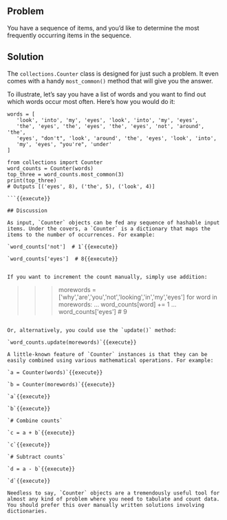 ## Problem

You have a sequence of items, and you’d like to determine the most frequently occurring items in the sequence.

## Solution

The `collections.Counter` class is designed for just such a problem. It even comes with a handy `most_common()` method that will give you the answer.

To illustrate, let’s say you have a list of words and you want to find out which words occur most often. Here’s how you would do it:

```
words = [
   'look', 'into', 'my', 'eyes', 'look', 'into', 'my', 'eyes',
   'the', 'eyes', 'the', 'eyes', 'the', 'eyes', 'not', 'around', 'the',
   'eyes', "don't", 'look', 'around', 'the', 'eyes', 'look', 'into',
   'my', 'eyes', "you're", 'under'
]

from collections import Counter
word_counts = Counter(words)
top_three = word_counts.most_common(3)
print(top_three)
# Outputs [('eyes', 8), ('the', 5), ('look', 4)]

```{{execute}}

## Discussion

As input, `Counter` objects can be fed any sequence of hashable input items. Under the covers, a `Counter` is a dictionary that maps the items to the number of occurrences. For example:

`word_counts['not']  # 1`{{execute}}

`word_counts['eyes']  # 8{{execute}}


If you want to increment the count manually, simply use addition:

```
>>> morewords = ['why','are','you','not','looking','in','my','eyes']
>>> for word in morewords:
...     word_counts[word] += 1
...
>>> word_counts['eyes']  # 9

```{{execute}}

Or, alternatively, you could use the `update()` method:

`word_counts.update(morewords)`{{execute}}

A little-known feature of `Counter` instances is that they can be easily combined using various mathematical operations. For example:

`a = Counter(words)`{{execute}}

`b = Counter(morewords)`{{execute}}

`a`{{execute}}

`b`{{execute}}

`# Combine counts`

`c = a + b`{{execute}}

`c`{{execute}}

`# Subtract counts`

`d = a - b`{{execute}}

`d`{{execute}}

Needless to say, `Counter` objects are a tremendously useful tool for almost any kind of problem where you need to tabulate and count data. You should prefer this over manually written solutions involving dictionaries.